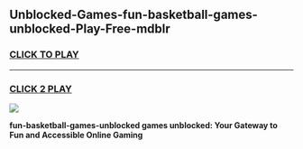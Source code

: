 
## Unblocked-Games-fun-basketball-games-unblocked-Play-Free-mdblr
<h3>
<a href="https://premium76.site?title=fun-basketball-games-unblocked&ref=17A">CLICK TO PLAY</a></h3>
<hr>

<h3>
<a href="https://premium76.site?title=fun-basketball-games-unblocked&ref=17A">CLICK 2 PLAY</a>
  
</h3>

<a href="https://premium76.site?title=fun-basketball-games-unblocked&ref=17A"><img src="https://clearcache.store/games.png"></a>


**fun-basketball-games-unblocked games unblocked: Your Gateway to Fun and Accessible Online Gaming**
